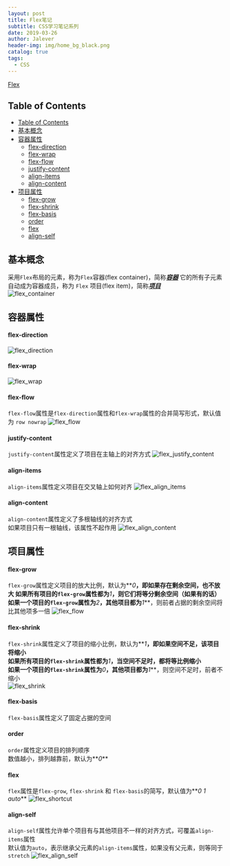```yaml
---
layout: post
title: Flex笔记
subtitle: CSS学习笔记系列
date: 2019-03-26
author: Jalever
header-img: img/home_bg_black.png
catalog: true
tags:
  - CSS
---
```

[Flex](https://www.yuque.com/jalever/pe7v01/gax63i)
## Table of Contents
- [Table of Contents](#table-of-contents)
- [基本概念](#%E5%9F%BA%E6%9C%AC%E6%A6%82%E5%BF%B5)
- [容器属性](#%E5%AE%B9%E5%99%A8%E5%B1%9E%E6%80%A7)
    - [flex-direction](#flex-direction)
    - [flex-wrap](#flex-wrap)
    - [flex-flow](#flex-flow)
    - [justify-content](#justify-content)
    - [align-items](#align-items)
    - [align-content](#align-content)
- [项目属性](#%E9%A1%B9%E7%9B%AE%E5%B1%9E%E6%80%A7)
    - [flex-grow](#flex-grow)
    - [flex-shrink](#flex-shrink)
    - [flex-basis](#flex-basis)
    - [order](#order)
    - [flex](#flex)
    - [align-self](#align-self)

## 基本概念

采用`Flex`布局的元素，称为`Flex`容器&#40;flex container&#41;，简称<ins>**_容器_**</ins>
它的所有子元素自动成为容器成员，称为 `Flex` 项目&#40;flex item&#41;，简称<ins>**_项目_**</ins><br/>
![flex_container](https://github.com/Jalever/jalever.github.io/blob/master/img/post_20190326_flex_container.png)

## 容器属性

#### flex-direction

![flex_direction](https://www.yuque.com/jalever/ygv7a6/794594)

#### flex-wrap

![flex_wrap](https://github.com/Jalever/jalever.github.io/blob/master/img/post_20190326_flex_wrap.png)

#### flex-flow

`flex-flow`属性是`flex-direction`属性和`flex-wrap`属性的合并简写形式，默认值为 `row nowrap`
![flex_flow](https://github.com/Jalever/jalever.github.io/blob/master/img/post_20190326_flex_flow.png)

#### justify-content

`justify-content`属性定义了项目在主轴上的对齐方式
![flex_justify_content](https://github.com/Jalever/jalever.github.io/blob/master/img/post_20190326_flex_justify_content.png)

#### align-items

`align-items`属性定义项目在交叉轴上如何对齐
![flex_align_items](https://github.com/Jalever/jalever.github.io/blob/master/img/post_20190326_flex_align_items.png)

#### align-content

`align-content`属性定义了多根轴线的对齐方式<br/>
如果项目只有一根轴线，该属性不起作用
![flex_align_content](https://github.com/Jalever/jalever.github.io/blob/master/img/post_20190326_flex_align_content.png)

## 项目属性

#### flex-grow

`flex-grow`属性定义项目的放大比例，默认为**_0_**，即如果存在剩余空间，也不放大
如果所有项目的`flex-grow`属性都为**_1_**，则它们将等分剩余空间（如果有的话）
如果一个项目的`flex-grow`属性为**_2_**，其他项目都为**_1_**，则前者占据的剩余空间将比其他项多一倍
![flex_flow](https://github.com/Jalever/jalever.github.io/blob/master/img/post_20190326_flex_flow.png)

#### flex-shrink

`flex-shrink`属性定义了项目的缩小比例，默认为**_1_**，即如果空间不足，该项目将缩小<br/>
如果所有项目的`flex-shrink`属性都为**_1_**，当空间不足时，都将等比例缩小<br/>
如果一个项目的`flex-shrink`属性为**_0_**，其他项目都为**_1_**，则空间不足时，前者不缩小<br/>
![flex_shrink](https://github.com/Jalever/jalever.github.io/blob/master/img/post_20190326_flex_shrink.png)

#### flex-basis

`flex-basis`属性定义了固定占据的空间

#### order

`order`属性定义项目的排列顺序<br/>
数值越小，排列越靠前，默认为**_0_**

#### flex

`flex`属性是`flex-grow`, `flex-shrink` 和 `flex-basis`的简写，默认值为**_0&#32;1&#32;auto_**
![flex_shortcut](https://github.com/Jalever/jalever.github.io/blob/master/img/post_20190326_flex_shortcut.png)

#### align-self

`align-self`属性允许单个项目有与其他项目不一样的对齐方式，可覆盖`align-items`属性<br/>
默认值为`auto`，表示继承父元素的`align-items`属性，如果没有父元素，则等同于`stretch`
![flex_align_self](https://github.com/Jalever/jalever.github.io/blob/master/img/post_20190326_flex_align_self.png)
